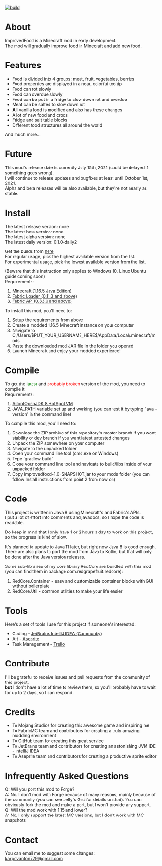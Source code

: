 [![build](https://github.com/RedGrapefruit09/ImprovedFood/actions/workflows/build.yml/badge.svg)](https://github.com/RedGrapefruit09/ImprovedFood/actions/workflows/build.yml)

# About

ImprovedFood is a Minecraft mod in early development.  
The mod will gradually improve food in Minecraft and add new food.

# Features

<ul>
<li>Food is divided into 4 groups: meat, fruit, vegetables, berries</li>
<li>Food properties are displayed in a neat, colorful tooltip</li>
<li>Food can rot slowly</li>
<li>Food can overdue slowly</li>
<li>Food can be put in a fridge to slow down rot and overdue</li>
<li>Meat can be salted to slow down rot</li>
<li><b>All</b> vanilla food is modified and also has these changes</li>
<li>A lot of new food and crops</li>
<li>Fridge and salt table blocks</li>
<li>Different food structures all around the world</li>
</ul>
And much more...

# Future

This mod's release date is currently July 15th, 2021 (could be delayed if something goes wrong).  
I will continue to release updates and bugfixes at least until October 1st, 2021.  
Alpha and beta releases will be also available, but they're not nearly as stable.

# Install

The latest release version: none  
The latest beta version: none  
The latest alpha version: none  
The latest daily version: 0.1.0-daily2

Get the builds from [here](https://github.com/RedGrapefruit09/ImprovedFood/releases)  
For regular usage, pick the highest available version from the list.  
For experimental usage, pick the lowest available version from the list.

(Beware that this instruction only applies to Windows 10. Linux Ubuntu guide coming soon)  
Requirements:
<ol>
<li><a href="https://www.minecraft.net/en-us/">Minecraft (1.16.5 Java Edition)</a></li>
<li><a href="https://fabricmc.net/use/">Fabric Loader (0.11.3 and above)</a></li>
<li><a href="https://www.curseforge.com/minecraft/mc-mods/fabric-api/files">Fabric API (0.33.0 and above)</a></li>
</ol>
To install this mod, you'll need to:
<ol>
<li>Setup the requirements from above</li>
<li>Create a modded 1.16.5 Minecraft instance on your computer</li>
<li>Navigate to C:/Users/$PUT_YOUR_USERNAME_HERE$/AppData/Local/.minecraft/mods</li>
<li>Paste the downloaded mod JAR file in the folder you opened</li>
<li>Launch Minecraft and enjoy your modded experience!</li>
</ol>

# Compile

To get the <span style="color: green">latest</span> and <span style="color: red">probably broken</span> version of the
mod, you need to compile it  
Requirements:
<ol>
<li><a href="https://adoptopenjdk.net/?variant=openjdk8&jvmVariant=hotspot">AdoptOpenJDK 8 HotSpot VM</a></li>
<li>JAVA_PATH variable set up and working (you can test it by typing 'java -version' in the command line)</li>
</ol>
To compile this mod, you'll need to:
<ol>
<li>Download the ZIP archive of this repository's master branch if you want stability or dev branch if you want latest untested changes</li>
<li>Unpack the ZIP somewhere on your computer</li>
<li>Navigate to the unpacked folder</li>
<li>Open your command line tool (cmd.exe on Windows)</li>
<li>Type 'gradlew build'</li>
<li>Close your command line tool and navigate to build/libs inside of your unpacked folder</li>
<li>Copy improvedfood-1.0-SNAPSHOT.jar to your mods folder (you can follow Install instructions from point 2 from now on)</li>
</ol>

# Code

This project is written in Java 8 using Minecraft's and Fabric's APIs.  
I put a lot of effort into comments and javadocs, so I hope the code is readable.

Do keep in mind that I only have 1 or 2 hours a day to work on this project, so the progress is kind of slow.

It's planned to update to Java 11 later, but right now Java 8 is good enough.  
There are also plans to port the mod from Java to Kotlin, but that will only be done after the Java version releases.

Some sub-libraries of my core library RedCore are bundled with this mod (you can find them in package
com.redgrapefruit.redcore):
<ol>
<li>RedCore.Container - easy and customizable container blocks with GUI without boilerplate</li>
<li>RedCore.Util - common utilities to make your life easier</li>
</ol>

# Tools

Here's a set of tools I use for this project if someone's interested:
<ul>
<li>Coding - <a href="https://www.jetbrains.com/idea/">JetBrains IntelliJ IDEA (Community)</a></li>
<li>Art - <a href="https://www.aseprite.org/">Aseprite</a></li>
<li>Task Management - <a href="https://trello.com/">Trello</a></li>
</ul>

# Contribute

I'll be grateful to receive issues and pull requests from the community of this project,  
<b>but</b> I don't have a lot of time to review them, so you'll probably have to wait  
for up to 2 days, so I can respond.

# Credits

<ul>
<li>To Mojang Studios for creating this awesome game and inspiring me</li>
<li>To FabricMC team and contributors for creating a truly amazing modding environment</li>
<li>To GitHub team for creating this great service</li>
<li>To JetBrains team and contributors for creating an astonishing JVM IDE - IntelliJ IDEA</li>
<li>To Aseprite team and contributors for creating a productive sprite editor</li>
</ul>

# Infrequently Asked Questions

Q: Will you port this mod to Forge?  
A: No. I don't mod with Forge because of many reasons, mainly because of the community (you can see Jelly's Gist for
details on that). You can obviously fork the mod and make a port, but I won't provide any support.  
Q: Will the mod work with 1.15 and lower?  
A: No. I only support the latest MC versions, but I don't work with MC snapshots

# Contact

You can email me to suggest some changes:  
karpovanton729@gmail.com
